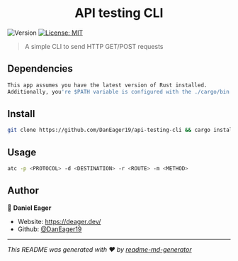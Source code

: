 <h1 align="center">API testing CLI</h1>
<p>
  <img alt="Version" src="https://img.shields.io/badge/version-1.0-blue.svg?cacheSeconds=2592000" />
  <a href="#" target="_blank">
    <img alt="License: MIT" src="https://img.shields.io/badge/License-MIT-yellow.svg" />
  </a>
</p>

> A simple CLI to send HTTP GET/POST requests

## Dependencies

```sh
This app assumes you have the latest version of Rust installed. 
Additionally, you're $PATH variable is configured with the ./cargo/bin directory.
```

## Install

```sh
git clone https://github.com/DanEager19/api-testing-cli && cargo install --path ./api-testing-cli
```

## Usage

```sh
atc -p <PROTOCOL> -d <DESTINATION> -r <ROUTE> -m <METHOD>
```

## Author

👤 **Daniel Eager**

* Website: https://deager.dev/
* Github: [@DanEager19](https://github.com/DanEager19)

***
_This README was generated with ❤️ by [readme-md-generator](https://github.com/kefranabg/readme-md-generator)_
